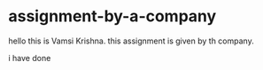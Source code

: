 # assignment-by-a-company

hello this is Vamsi Krishna.
this assignment is given by th company.

i have done 
